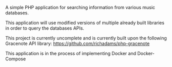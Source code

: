 A simple PHP application for searching information from various music databases.

This application will use modified versions of multiple already built libraries in order to query the databases APIs.

This project is currently uncomplete and is currently built upon the following Gracenote API library: https://github.com/richadams/php-gracenote

This application is in the process of implementing Docker and Docker-Compose